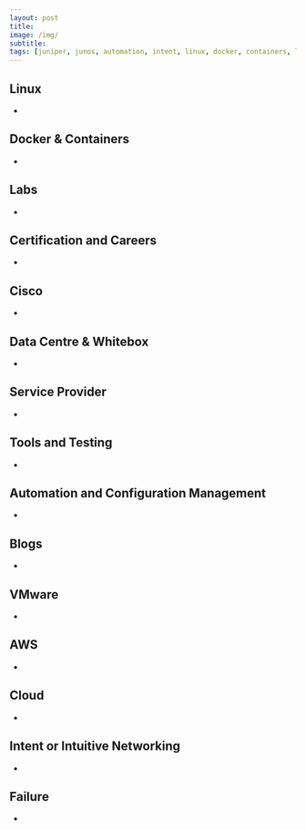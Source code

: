 ```yaml
---
layout: post
title: 
image: /img/
subtitle: 
tags: [juniper, junos, automation, intent, linux, docker, containers, labs, eve-ng, vmware, whitebox, cumulus, cisco, careers, certification, data centre]
---
```



## Linux

* 

## Docker & Containers

* 

## Labs

* 

## Certification and Careers

* 

## Cisco

* 

## Data Centre & Whitebox

* 

## Service Provider

* 

## Tools and Testing

* 

## Automation and Configuration Management

* 

## Blogs

* 

## VMware

* 

## AWS

* 

## Cloud

* 

## Intent or Intuitive Networking

* 

## Failure

* 
